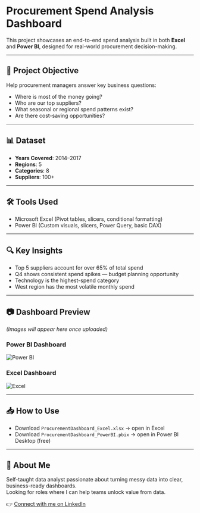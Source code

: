 # Procurement Spend Analysis Dashboard

This project showcases an end-to-end spend analysis built in both **Excel** and **Power BI**, designed for real-world procurement decision-making.

---

## 🎯 Project Objective

Help procurement managers answer key business questions:

- Where is most of the money going?
- Who are our top suppliers?
- What seasonal or regional spend patterns exist?
- Are there cost-saving opportunities?

---

## 📊 Dataset

- **Years Covered**: 2014–2017  
- **Regions**: 5  
- **Categories**: 8  
- **Suppliers**: 100+

---

## 🛠️ Tools Used

- Microsoft Excel (Pivot tables, slicers, conditional formatting)
- Power BI (Custom visuals, slicers, Power Query, basic DAX)

---

## 🔍 Key Insights

- Top 5 suppliers account for over 65% of total spend
- Q4 shows consistent spend spikes — budget planning opportunity
- Technology is the highest-spend category
- West region has the most volatile monthly spend

---

## 📷 Dashboard Preview

_(Images will appear here once uploaded)_

### Power BI Dashboard  
![Power BI](powerbi_dashboard.png)

### Excel Dashboard  
![Excel](excel_dashboard.png)

---

## 📥 How to Use

- Download `ProcurementDashboard_Excel.xlsx` → open in Excel
- Download `ProcurementDashboard_PowerBI.pbix` → open in Power BI Desktop (free)

---

## 💬 About Me

Self-taught data analyst passionate about turning messy data into clear, business-ready dashboards.  
Looking for roles where I can help teams unlock value from data.

👉 [Connect with me on LinkedIn](https://www.linkedin.com/in/your-profile)
